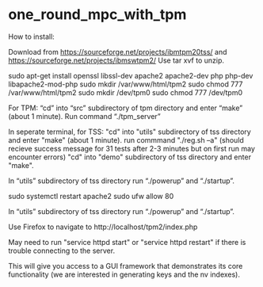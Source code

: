 # one_round_mpc_with_tpm

How to install:

Download from https://sourceforge.net/projects/ibmtpm20tss/ and https://sourceforge.net/projects/ibmswtpm2/
Use tar xvf to unzip.

sudo apt-get install openssl libssl-dev apache2 apache2-dev php php-dev libapache2-mod-php
sudo mkdir /var/www/html/tpm2
sudo chmod 777 /var/www/html/tpm2
sudo mkdir /dev/tpm0
sudo chmod 777 /dev/tpm0

For TPM:
“cd” into “src” subdirectory of tpm directory and enter “make” (about 1 minute).
Run command “./tpm_server”

In seperate terminal, for TSS:
"cd" into "utils" subdirectory of tss directory and enter "make" (about 1 minute).
run commmand "./reg.sh –a" (should recieve success message for 31 tests after 2-3 minutes but on first run may encounter errors)
"cd" into "demo" subdirectory of tss directory and enter "make".

In “utils” subdirectory of tss directory run “./powerup” and “./startup”. 

sudo systemctl restart apache2
sudo ufw allow 80

In “utils” subdirectory of tss directory run “./powerup” and “./startup”. 

Use Firefox to navigate to http://localhost/tpm2/index.php 

May need to run "service httpd start" or "service httpd restart" if there is trouble connecting to the server.

This will give you access to a GUI framework that demonstrates its core functionality (we are interested in generating keys and the nv indexes).

